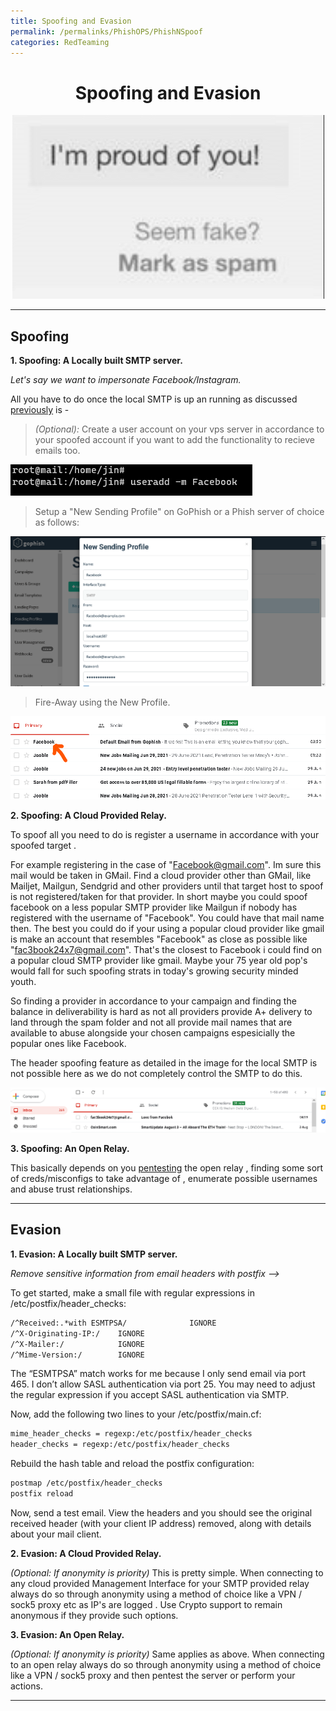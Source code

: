 ```yaml
---
title: Spoofing and Evasion 
permalink: /permalinks/PhishOPS/PhishNSpoof
categories: RedTeaming
---
```


<h1 align="center">Spoofing and Evasion</h1> 

<p align="center">
     <img src="images/improudofu.png">
</p>

_________________________________________________________________________________________________


## Spoofing

**1. Spoofing: A Locally built SMTP server.**

 _Let's say we want to impersonate Facebook/Instagram._ 

 All you have to do once the local SMTP is up an running as discussed [previously](https://github.com/m3rcer/Red-Team-SMTP-Spam-Filter-Bypass/blob/main/local_smtp.md) is -

  > _(Optional):_ Create a user account on your vps server in accordance to your spoofed account if you want to add the functionality to recieve emails too. 
  
   ![Image](images/spoof1.png)


  > Setup a "New Sending Profile" on GoPhish or a Phish server of choice as follows:

   ![Image](images/spoof2.png)


  > Fire-Away using the New Profile.


 ![Image](images/postfix_install_36.png)




**2. Spoofing: A Cloud Provided Relay.**

To spoof all you need to do is register a username in accordance with your spoofed target . 

For example registering in the case of "Facebook@gmail.com". Im sure this mail would be taken in GMail. Find a cloud provider other than GMail, like Mailjet, Mailgun, Sendgrid and other providers until that target host to spoof is not registered/taken for that provider. In short maybe you could spoof facebook on a less popular SMTP provider like Mailgun if nobody has registered with the username of "Facebook". You could have that mail name then.
The best you could do if your using a popular cloud provider like gmail is make an account that resembles "Facebook" as close as possible like "fac3book24x7@gmail.com". That's the closest to Facebook i could find on a popular cloud SMTP provider like gmail. 
Maybe your 75 year old pop's would fall for such spoofing strats in today's growing security minded youth. 

So finding a provider in accordance to your campaign and finding the balance in deliverability is hard as not all providers provide A+ delivery to land through the spam folder and not all provide mail names that are available to abuse alongside your chosen campaigns espesicially the popular ones like Facebook.

The header spoofing feature as detailed in the image for the local SMTP is not possible here as we do not completely control the SMTP to do this. 

![Image](images/spoof3.png)



**3. Spoofing: An Open Relay.**

This basically depends on you [pentesting](https://book.hacktricks.xyz/pentesting/pentesting-SMTP) the open relay , finding some sort of creds/misconfigs to take advantage of , enumerate possible usernames and abuse trust relationships.


__________________________________________________________________________________________________

## Evasion

**1. Evasion: A Locally built SMTP server.**


_Remove sensitive information from email headers with postfix -->_

To get started, make a small file with regular expressions in /etc/postfix/header_checks:


```bash
/^Received:.*with ESMTPSA/              IGNORE
/^X-Originating-IP:/    IGNORE
/^X-Mailer:/            IGNORE
/^Mime-Version:/        IGNORE
```

The “ESMTPSA” match works for me because I only send email via port 465. I don’t allow SASL authentication via port 25. You may need to adjust the regular expression if you accept SASL authentication via SMTP.


Now, add the following two lines to your /etc/postfix/main.cf:

```bash
mime_header_checks = regexp:/etc/postfix/header_checks
header_checks = regexp:/etc/postfix/header_checks
```

Rebuild the hash table and reload the postfix configuration:


```bash
postmap /etc/postfix/header_checks
postfix reload
```

Now, send a test email. View the headers and you should see the original received header (with your client IP address) removed, along with details about your mail client.


**2. Evasion: A Cloud Provided Relay.**

_(Optional: If anonymity is priority)_ This is pretty simple. When connecting to any cloud provided Management Interface for your SMTP provided relay always do so through anonymity using a method of choice like a VPN / sock5 proxy etc as IP's are logged . Use Crypto support to remain anonymous if they provide such options. 

**3. Evasion: An Open Relay.**

_(Optional: If anonymity is priority)_ Same applies as above. When connecting to an open relay  always do so through anonymity using a method of choice like a VPN / sock5 proxy and then pentest the server or perform your actions.


_________________________________________________________________________________________________
